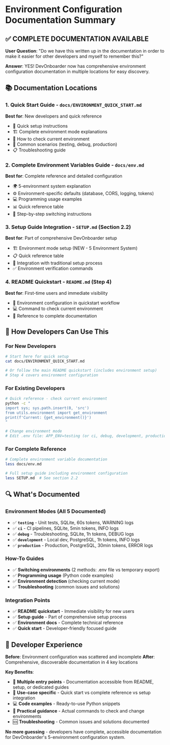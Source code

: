 # Environment Configuration Documentation Summary

## ✅ COMPLETE DOCUMENTATION AVAILABLE

**User Question**: "Do we have this written up in the documentation in order to make it easier for other developers and myself to remember this?"

**Answer**: YES! DevOnboarder now has comprehensive environment configuration documentation in multiple locations for easy discovery.

## 📚 Documentation Locations

### 1. **Quick Start Guide** - `docs/ENVIRONMENT_QUICK_START.md`

**Best for**: New developers and quick reference

- 🎯 Quick setup instructions
- 🏗️ Complete environment mode explanations
- 🔧 How to check current environment
- 🚀 Common scenarios (testing, debug, production)
- 📋 Troubleshooting guide

### 2. **Complete Environment Variables Guide** - `docs/env.md`

**Best for**: Complete reference and detailed configuration

- 🌍 5-environment system explanation
- ⚙️ Environment-specific defaults (database, CORS, logging, tokens)
- 💻 Programming usage examples
- 📊 Quick reference table
- 🔧 Step-by-step switching instructions

### 3. **Setup Guide Integration** - `SETUP.md` (Section 2.2)

**Best for**: Part of comprehensive DevOnboarder setup

- 🏗️ Environment mode setup (NEW - 5 Environment System)
- 📋 Quick reference table
- 🔄 Integration with traditional setup process
- ✅ Environment verification commands

### 4. **README Quickstart** - `README.md` (Step 4)

**Best for**: First-time users and immediate visibility

- 🚀 Environment configuration in quickstart workflow
- 💻 Command to check current environment
- 📖 Reference to complete documentation

## 🎯 How Developers Can Use This

### For New Developers

```bash
# Start here for quick setup
cat docs/ENVIRONMENT_QUICK_START.md

# Or follow the main README quickstart (includes environment setup)
# Step 4 covers environment configuration
```

### For Existing Developers

```bash
# Quick reference - check current environment
python -c "
import sys; sys.path.insert(0, 'src')
from utils.environment import get_environment
print(f'Current: {get_environment()}')
"

# Change environment mode
# Edit .env file: APP_ENV=testing (or ci, debug, development, production)
```

### For Complete Reference

```bash
# Complete environment variable documentation
less docs/env.md

# Full setup guide including environment configuration
less SETUP.md  # See section 2.2
```

## 🔍 What's Documented

### Environment Modes (All 5 Documented)

- ✅ **`testing`** - Unit tests, SQLite, 60s tokens, WARNING logs
- ✅ **`ci`** - CI pipelines, SQLite, 5min tokens, INFO logs  
- ✅ **`debug`** - Troubleshooting, SQLite, 1h tokens, DEBUG logs
- ✅ **`development`** - Local dev, PostgreSQL, 1h tokens, INFO logs
- ✅ **`production`** - Production, PostgreSQL, 30min tokens, ERROR logs

### How-To Guides

- ✅ **Switching environments** (2 methods: .env file vs temporary export)
- ✅ **Programming usage** (Python code examples)
- ✅ **Environment detection** (checking current mode)
- ✅ **Troubleshooting** (common issues and solutions)

### Integration Points

- ✅ **README quickstart** - Immediate visibility for new users
- ✅ **Setup guide** - Part of comprehensive setup process
- ✅ **Environment docs** - Complete technical reference
- ✅ **Quick start** - Developer-friendly focused guide

## 🎉 Developer Experience

**Before**: Environment configuration was scattered and incomplete
**After**: Comprehensive, discoverable documentation in 4 key locations

**Key Benefits**:

- 📖 **Multiple entry points** - Documentation accessible from README, setup, or dedicated guides
- 🎯 **Use-case specific** - Quick start vs complete reference vs setup integration
- 💻 **Code examples** - Ready-to-use Python snippets  
- 🔧 **Practical guidance** - Actual commands to check and change environments
- 🆘 **Troubleshooting** - Common issues and solutions documented

**No more guessing** - developers have complete, accessible documentation for DevOnboarder's 5-environment configuration system.
